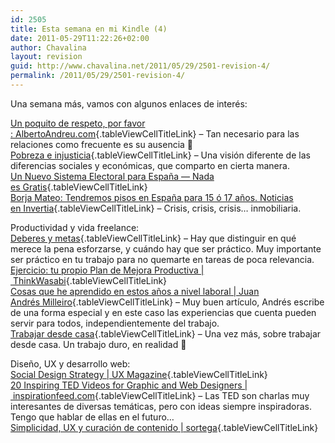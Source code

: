 ```yaml
---
id: 2505
title: Esta semana en mi Kindle (4)
date: 2011-05-29T11:22:26+02:00
author: Chavalina
layout: revision
guid: http://www.chavalina.net/2011/05/29/2501-revision-4/
permalink: /2011/05/29/2501-revision-4/
---
```

Una semana más, vamos con algunos enlaces de interés:

[Un poquito de respeto, por favor :&nbsp;AlbertoAndreu.com](http://www.albertoandreu.com/articulos/un-poquito-de-respeto-por-favor/){.tableViewCellTitleLink} &#8211; Tan necesario para las relaciones como frecuente es su ausencia 🙁  
[Pobreza e&nbsp;injusticia](http://desencadenado.com/2011/05/pobreza-e-injusticia.html){.tableViewCellTitleLink} &#8211; Una visión diferente de las diferencias sociales y económicas, que comparto en cierta manera.  
[Un Nuevo Sistema Electoral para España &mdash; Nada es&nbsp;Gratis](http://www.fedeablogs.net/economia/?p=11819){.tableViewCellTitleLink}  
[Borja Mateo: Tendremos pisos en España para 15 ó 17 años. Noticias en&nbsp;Invertia](http://www.invertia.com/noticias/articulo-final.asp?idNoticia=2523749){.tableViewCellTitleLink} &#8211; Crisis, crisis, crisis&#8230; inmobiliaria.

Productividad y vida freelance:  
[Deberes y&nbsp;metas](http://desencadenado.com/2011/05/deberes-y-metas.html){.tableViewCellTitleLink} &#8211; Hay que distinguir en qué merece la pena esforzarse, y cuándo hay que ser práctico. Muy importante ser práctico en tu trabajo para no quemarte en tareas de poca relevancia.  
[Ejercicio: tu propio Plan de Mejora Productiva |&nbsp;ThinkWasabi](http://thinkwasabi.com/2011/05/ejercicio-tu-propio-plan-de-mejora-productiva/#more-9713){.tableViewCellTitleLink}  
[Cosas que he aprendido en estos años a nivel laboral | Juan Andrés&nbsp;Milleiro](http://juanandres.milleiro.com/cosas-que-he-aprendido-en-estos-anos-a-nivel-laboral/){.tableViewCellTitleLink} &#8211; Muy buen artículo, Andrés escribe de una forma especial y en este caso las experiencias que cuenta pueden servir para todos, independientemente del trabajo.  
[Trabajar desde&nbsp;casa](http://desencadenado.com/2009/05/trabajar-desde-casa-2.html){.tableViewCellTitleLink} &#8211; Una vez más, sobre trabajar desde casa. Un trabajo duro, en realidad 🙂

Diseño, UX y desarrollo web:  
[Social Design Strategy | UX&nbsp;Magazine](http://uxmag.com/strategy/social-design-strategy){.tableViewCellTitleLink}  
[20 Inspiring TED Videos for Graphic and Web Designers |&nbsp;inspirationfeed.com](http://inspirationfeed.com/2011/01/20-inspiring-ted-videos-for-graphic-and-web-designers/){.tableViewCellTitleLink} &#8211; Las TED son charlas muy interesantes de diversas temáticas, pero con ideas siempre inspiradoras. Tengo que hablar de ellas en el futuro&#8230;  
[Simplicidad, UX y curación de contenido |&nbsp;sortega](http://www.sortega.com/blog/simplicidad-ux-y-curacion-de-contenido/){.tableViewCellTitleLink}